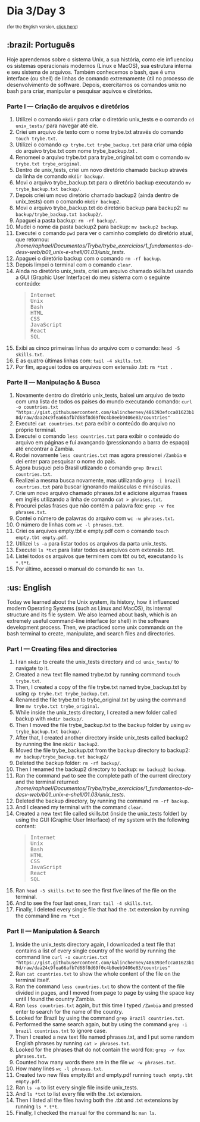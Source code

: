 # Dia 3/Day 3
<small>(for the English version, <a href="#en">click here</a>)</small>
<h2>:brazil: Português</h2>
<p>Hoje aprendemos sobre o sistema Unix, a sua história, como ele influenciou os sistemas operacionais modernos (Linux e MacOS), sua estrutura interna e seu sistema de arquivos. Também conhecemos o bash, que é uma interface (ou shell) de linhas de comando extremamente útil no processo de desenvolvimento de software. Depois, exercitamos os comandos unix no bash para criar, manipular e pesquisar aquivos e diretórios.</p>
<h3>Parte I — Criação de arquivos e diretórios</h3>
<ol>
  <li>Utilizei o comando <code>mkdir</code> para criar o diretório unix_tests e o comando <code>cd unix_tests/</code> para navegar até ele.
  <li>Criei um arquivo de texto com o nome trybe.txt através do comando <code>touch trybe.txt</code>.
  <li>Utilizei o comando <code>cp trybe.txt trybe_backup.txt</code> para criar uma cópia do arquivo trybe.txt com nome trybe_backup.txt .
  <li>Renomeei o arquivo trybe.txt para trybe_original.txt com o comando <code>mv trybe.txt trybe_original</code>.
  <li>Dentro de unix_tests, criei um novo diretório chamado backup através da linha de comando <code>mkdir backup/</code>.
  <li>Movi o arquivo trybe_backup.txt para o diretório backup executando <code>mv trybe_backup.txt backup/</code>.
  <li>Depois criei um novo diretório chamado backup2 (ainda dentro de unix_tests) com o comando <code>mkdir backup2</code>.
  <li>Movi o arquivo trybe_backup.txt do diretório backup para backup2: <code>mv backup/trybe_backup.txt backup2/</code>.
  <li>Apaguei a pasta backup: <code>rm -rf backup/</code>.
  <li>Mudei o nome da pasta backup2 para backup: <code>mv backup2 backup</code>.
  <li>Executei o comando <code>pwd</code> para ver o caminho completo do diretório atual, que retornou: <i>/home/raphael/Documentos/Trybe/trybe_exercicios/1_fundamentos-do-desv-web/b01_unix-e-shell/01.03/unix_tests</i>.
  <li>Apaguei o diretório backup com o comando <code>rm -rf backup</code>.
  <li>Depois limpei o terminal com o comando <code>clear</code>.
  <li>Ainda no diretório unix_tests, criei um arquivo chamado skills.txt usando a GUI (Graphic User Interface) do meu sistema com o seguinte conteúdo:
    <blockquote>
      <pre>
Internet
Unix
Bash
HTML
CSS
JavaScript
React
SQL</pre>
    </blockquote>
  <li>Exibi as cinco primeiras linhas do arquivo com o comando: <code>head -5 skills.txt</code>.
  <li>E as quatro últimas linhas com: <code>tail -4 skills.txt</code>.
  <li>Por fim, apaguei todos os arquivos com extensão .txt: <code>rm *txt </code>.
</ol>
<h3>Parte II — Manipulação & Busca</h3>
<ol>
  <li>Novamente dentro do diretório unix_tests, baixei um arquivo de texto com uma lista de todos os países do mundo executando comando: <code>curl -o countries.txt "https://gist.githubusercontent.com/kalinchernev/486393efcca01623b18d/raw/daa24c9fea66afb7d68f8d69f0c4b8eeb9406e83/countries"</code>
  <li>Executei <code>cat countries.txt</code> para exibir o conteúdo do arquivo no próprio terminal.
  <li>Executei o comando <code>less countries.txt</code> para exibir o conteúdo do arquivo em páginas e fui avançando (pressionando a barra de espaço) até encontrar a Zambia.
  <li>Rodei novamente <code>less countries.txt</code> mas agora pressionei <code>/Zambia</code> e dei enter para pesquisar o nome do país.
  <li>Agora busquei pelo Brasil utlizando o comando <code>grep Brazil countries.txt</code>.
  <li>Realizei a mesma busca novamente, mas utilizando <code>grep -i brazil countries.txt</code> para buscar ignorando maiúsculas e minúsculas.
  <li>Crie um novo arquivo chamado phrases.txt e adicione algumas frases em inglês utilizando a linha de comando <code>cat > phrases.txt</code>.
  <li>Procurei pelas frases que não contém a palavra fox: <code>grep -v fox phrases.txt</code>.
  <li>Contei o número de palavras do arquivo com <code>wc -w phrases.txt</code>.
  <li>O número de linhas com <code>wc -l phrases.txt</code>.
  <li>Criei os arquivos empty.tbt e empty.pdf com o comando <code>touch empty.tbt empty.pdf</code>.
  <li>Utilizei <code>ls -a</code> para listar todos os arquivos da parta unix_tests.
  <li>Executei <code>ls *txt</code> para listar todos os arquivos com extensão .txt.
  <li>Listei todos os arquivos que terminem com tbt ou txt, executando <code>ls *.t*t</code>.
  <li>Por último, acessei o manual do comando ls: <code>man ls</code>.
</ol>
<h2 id="en">:us: English</h2>
<p>Today we learned about the Unix system, its history, how it influenced modern Operating Systems (such as Linux and MacOS), its internal structure and its file system. We also learned about bash, which is an extremely useful command-line interface (or shell) in the software development process. Then, we practiced some unix commands on the bash terminal to create, manipulate, and search files and directories.</p>
<h3>Part I — Creating files and directories</h3>
<ol>
  <li>I ran <code>mkdir</code> to create the unix_tests directory and <code>cd unix_tests/</code> to navigate to it.
  <li>Created a new text file named trybe.txt by running command <code>touch trybe.txt</code>.
  <li>Then, I created a copy of the file trybe.txt named trybe_backup.txt by using <code>cp trybe.txt trybe_backup.txt</code>.
  <li>Renamed the file trybe.txt to trybe_original.txt by using the command line <code>mv trybe.txt trybe_original</code>.
  <li>While inside the unix_tests directory, I created a new folder called backup with <code>mkdir backup/</code>.
  <li>Then I moved the file trybe_backup.txt to the backup folder by using <code>mv trybe_backup.txt backup/</code>.
  <li>After that, I created another directory inside unix_tests called backup2 by running the line <code>mkdir backup2</code>.
  <li>Moved the file trybe_backup.txt from the backup directory to backup2: <code>mv backup/trybe_backup.txt backup2/</code>
  <li>Deleted the backup folder: <code>rm -rf backup/</code>.
  <li>Then I renamed the backup2 directory to backup: <code>mv backup2 backup</code>.
  <li>Ran the command <code>pwd</code> to see the complete path of the current directory and the terminal returned: <i>/home/raphael/Documentos/Trybe/trybe_exercicios/1_fundamentos-do-desv-web/b01_unix-e-shell/01.03/unix_tests</i>.
  <li>Deleted the backup directory, by running the command <code>rm -rf backup</code>.
  <li>And I cleaned my terminal with the command <code>clear</code>.
  <li>Created a new text file called skills.txt (inside the unix_tests folder) by using the GUI (Graphic User Interface) of my system with the following content:
    <blockquote>
      <pre>
Internet
Unix
Bash
HTML
CSS
JavaScript
React
SQL</pre>
    </blockquote>
  <li>Ran <code>head -5 skills.txt</code> to see the first five lines of the file on the terminal.
  <li>And to see the four last ones, I ran: <code>tail -4 skills.txt</code>.
  <li>Finally, I deleted every single file that had the .txt extension by running the command line <code>rm *txt </code>.
</ol>
<h3>Part II — Manipulation & Search</h3>
<ol>
  <li>Inside the unix_tests directory again, I downloaded a text file that contains a list of every single country of the world by running the command line <code>curl -o countries.txt "https://gist.githubusercontent.com/kalinchernev/486393efcca01623b18d/raw/daa24c9fea66afb7d68f8d69f0c4b8eeb9406e83/countries"</code>
  <li>Ran <code>cat countries.txt</code> to show the whole content of the file on the terminal itself.
  <li>Ran the command <code>less countries.txt</code> to show the content of the file divided in pages, and I moved from page to page by using the space key until I found the country Zambia.
  <li>Ran <code>less countries.txt</code> again, but this time I typed <code>/Zambia</code> and pressed enter to search for the name of the country.
  <li>Looked for Brazil by using the command <code>grep Brazil countries.txt</code>.
  <li>Performed the same search again, but by using the command <code>grep -i brazil countries.txt</code> to ignore case.
  <li>Then I created a new text file named phrases.txt, and I put some random English phrases by running  <code>cat > phrases.txt</code>.
  <li>Looked for the phrases that do not contain the word fox: <code>grep -v fox phrases.txt</code>.
  <li>Counted how many words there are in the file <code>wc -w phrases.txt</code>.
  <li>How many lines <code>wc -l phrases.txt</code>.
  <li>Created two new files empty.tbt and empty.pdf running <code>touch empty.tbt empty.pdf</code>.
  <li>Ran <code>ls -a</code> to list every single file inside unix_tests.
  <li>And <code>ls *txt</code> to list every file with the .txt extension.
  <li>Then I listed all the files having both the .tbt and .txt extensions by running <code>ls *.t*t</code>.
  <li>Finally, I checked the manual for the command ls: <code>man ls</code>.
</ol>